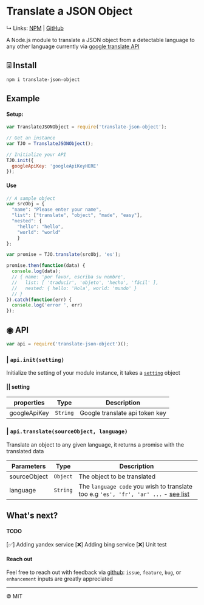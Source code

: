 # Translate a JSON Object
↳ Links: [NPM](https://www.npmjs.com/package/translate-json-object) | [GitHub](https://github.com/KhaledMohamedP/translate-json-object)

A Node.js module to translate a JSON object from a detectable language to any other language currently via [google translate API](https://cloud.google.com/translate/docs)

## ⍗ Install

```bash
npm i translate-json-object
```

## Example

#### Setup:

```javascript
var TranslateJSONObject = require('translate-json-object');

// Get an instance
var TJO = TranslateJSONObject();

// Initialize your API
TJO.init({
  googleApiKey: 'googleApiKeyHERE'
});
```

#### Use

```javascript
// A sample object
var srcObj = {
  "name": "Please enter your name",
  "list": ["translate", "object", "made", "easy"],
  "nested": {
    "hello": "hello",
    "world": "world"
    }
};

var promise = TJO.translate(srcObj, 'es');

promise.then(function(data) {
  console.log(data);
  // { name: 'por favor, escriba su nombre',
  //   list: [ 'traducir', 'objeto', 'hecho', 'fácil' ],
  //   nested: { hello: 'Hola', world: 'mundo' }
  // }
}).catch(function(err) {
  console.log('error ', err)
});

```
## ◉ API

```javascript
var api = require('translate-json-object')();
```

### | `api.init(setting)`

Initialize the setting of your module instance, it takes a [`setting`](#setting) object

#### || setting

| properties    | Type      | Description  
| ------------- |---------- | --------------
| googleApiKey  | `String`  | Google translate api token key


### | `api.translate(sourceObject, language)`

Translate an object to any given language, it returns a promise with the translated data

| Parameters    | Type     | Description  
| ------------- | -------- | --------------
| sourceObject  | `Object` | The object to be translated
| language      | `String` | The `language code` you wish to translate too e.g `'es', 'fr', 'ar' ...` - [see list](https://tech.yandex.com/translate/doc/dg/concepts/langs-docpage)

## What's next?
#### TODO
[✅] Adding yandex service
[❌] Adding bing service
[❌] Unit test


#### Reach out

Feel free to reach out with feedback via [github](https://github.com/KhaledMohamedP/translate-json-object/issues): `issue`, `feature`, `bug`, or `enhancement` inputs are greatly appreciated

____

© MIT
